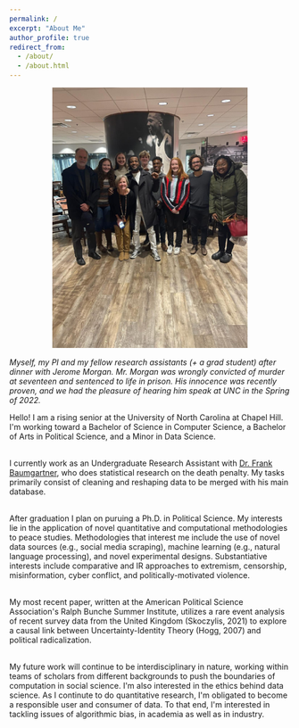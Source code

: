 ```yaml
---
permalink: /
excerpt: "About Me"
author_profile: true
redirect_from: 
  - /about/
  - /about.html
---
```


<center><img src="../images/jerome_group_photo_2.jpg" width="350"/></center>

*Myself, my PI and my fellow research assistants (+ a grad student) after dinner with Jerome Morgan. Mr. Morgan was wrongly convicted of murder at seventeen and sentenced to life in prison. His innocence was recently proven, and we had the pleasure of hearing him speak at UNC in the Spring of 2022.*

Hello! I am a rising senior at the University of North Carolina at Chapel Hill. I'm working toward a Bachelor of Science in Computer Science, a Bachelor of Arts in Political Science, and a Minor in Data Science. <br> <br>

I currently work as an Undergraduate Research Assistant with [Dr. Frank Baumgartner](https://fbaum.unc.edu/), who does statistical research on the death penalty. My tasks primarily consist of cleaning and reshaping data to be merged with his main database. <br> <br>

After graduation I plan on puruing a Ph.D. in Political Science. My interests lie in the application of novel quantitative and computational methodologies to peace studies. Methodologies that interest me include the use of novel data sources (e.g., social media scraping), machine learning (e.g., natural language processing), and novel experimental designs. Substantiative interests include comparative and IR approaches to extremism, censorship, misinformation, cyber conflict, and politically-motivated violence.<br><br> 

My most recent paper, written at the American Political Science Association's Ralph Bunche Summer Institute, utilizes a rare event analysis of recent survey data from the United Kingdom (Skoczylis, 2021) to explore a causal link between Uncertainty-Identity Theory (Hogg, 2007) and political radicalization.<br> <br>

My future work will continue to be interdisciplinary in nature, working within teams of scholars from different backgrounds to push the boundaries of computation in social science. I'm also interested in the ethics behind data science. As I continute to do quantitative research, I'm obligated to become a responsible user and consumer of data. To that end, I'm interested in tackling issues of algorithmic bias, in academia as well as in industry.
